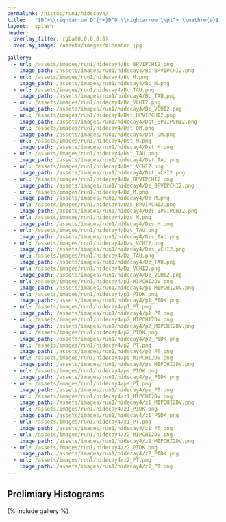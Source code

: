 ```yaml
---
permalink: /histos/run1/hidecay4/
title:   "$B^+\\rightarrow D^{*+}D^0 \\rightarrow \\pi^+_\\mathrm{s}$ || $\\pi^+K^-$ || $K^+\\pi^-$"
layout:  splash
header:
  overlay_filter: rgba(0,0,0,0.8)
  overlay_image: /assets/images/mlheader.jpg

gallery:
  - url: /assets/images/run1/hidecay4/Bc_BPVIPCHI2.png
    image_path: /assets/images/run1/hidecay4/Bc_BPVIPCHI2.png
  - url: /assets/images/run1/hidecay4/Bc_M.png
    image_path: /assets/images/run1/hidecay4/Bc_M.png
  - url: /assets/images/run1/hidecay4/Bc_TAU.png
    image_path: /assets/images/run1/hidecay4/Bc_TAU.png
  - url: /assets/images/run1/hidecay4/Bc_VCHI2.png
    image_path: /assets/images/run1/hidecay4/Bc_VCHI2.png
  - url: /assets/images/run1/hidecay4/Dst_BPVIPCHI2.png
    image_path: /assets/images/run1/hidecay4/Dst_BPVIPCHI2.png
  - url: /assets/images/run1/hidecay4/Dst_DM.png
    image_path: /assets/images/run1/hidecay4/Dst_DM.png
  - url: /assets/images/run1/hidecay4/Dst_M.png
    image_path: /assets/images/run1/hidecay4/Dst_M.png
  - url: /assets/images/run1/hidecay4/Dst_TAU.png
    image_path: /assets/images/run1/hidecay4/Dst_TAU.png
  - url: /assets/images/run1/hidecay4/Dst_VCHI2.png
    image_path: /assets/images/run1/hidecay4/Dst_VCHI2.png
  - url: /assets/images/run1/hidecay4/Dz_BPVIPCHI2.png
    image_path: /assets/images/run1/hidecay4/Dz_BPVIPCHI2.png
  - url: /assets/images/run1/hidecay4/Dz_M.png
    image_path: /assets/images/run1/hidecay4/Dz_M.png
  - url: /assets/images/run1/hidecay4/Dzs_BPVIPCHI2.png
    image_path: /assets/images/run1/hidecay4/Dzs_BPVIPCHI2.png
  - url: /assets/images/run1/hidecay4/Dzs_M.png
    image_path: /assets/images/run1/hidecay4/Dzs_M.png
  - url: /assets/images/run1/hidecay4/Dzs_TAU.png
    image_path: /assets/images/run1/hidecay4/Dzs_TAU.png
  - url: /assets/images/run1/hidecay4/Dzs_VCHI2.png
    image_path: /assets/images/run1/hidecay4/Dzs_VCHI2.png
  - url: /assets/images/run1/hidecay4/Dz_TAU.png
    image_path: /assets/images/run1/hidecay4/Dz_TAU.png
  - url: /assets/images/run1/hidecay4/Dz_VCHI2.png
    image_path: /assets/images/run1/hidecay4/Dz_VCHI2.png
  - url: /assets/images/run1/hidecay4/p1_MIPCHI2DV.png
    image_path: /assets/images/run1/hidecay4/p1_MIPCHI2DV.png
  - url: /assets/images/run1/hidecay4/p1_PIDK.png
    image_path: /assets/images/run1/hidecay4/p1_PIDK.png
  - url: /assets/images/run1/hidecay4/p1_PT.png
    image_path: /assets/images/run1/hidecay4/p1_PT.png
  - url: /assets/images/run1/hidecay4/p2_MIPCHI2DV.png
    image_path: /assets/images/run1/hidecay4/p2_MIPCHI2DV.png
  - url: /assets/images/run1/hidecay4/p2_PIDK.png
    image_path: /assets/images/run1/hidecay4/p2_PIDK.png
  - url: /assets/images/run1/hidecay4/p2_PT.png
    image_path: /assets/images/run1/hidecay4/p2_PT.png
  - url: /assets/images/run1/hidecay4/ps_MIPCHI2DV.png
    image_path: /assets/images/run1/hidecay4/ps_MIPCHI2DV.png
  - url: /assets/images/run1/hidecay4/ps_PIDK.png
    image_path: /assets/images/run1/hidecay4/ps_PIDK.png
  - url: /assets/images/run1/hidecay4/ps_PT.png
    image_path: /assets/images/run1/hidecay4/ps_PT.png
  - url: /assets/images/run1/hidecay4/z1_MIPCHI2DV.png
    image_path: /assets/images/run1/hidecay4/z1_MIPCHI2DV.png
  - url: /assets/images/run1/hidecay4/z1_PIDK.png
    image_path: /assets/images/run1/hidecay4/z1_PIDK.png
  - url: /assets/images/run1/hidecay4/z1_PT.png
    image_path: /assets/images/run1/hidecay4/z1_PT.png
  - url: /assets/images/run1/hidecay4/z2_MIPCHI2DV.png
    image_path: /assets/images/run1/hidecay4/z2_MIPCHI2DV.png
  - url: /assets/images/run1/hidecay4/z2_PIDK.png
    image_path: /assets/images/run1/hidecay4/z2_PIDK.png
  - url: /assets/images/run1/hidecay4/z2_PT.png
    image_path: /assets/images/run1/hidecay4/z2_PT.png
---
```


## Prelimiary Histograms
{% include gallery %}

